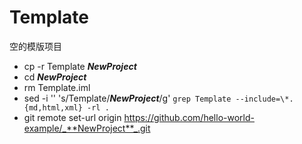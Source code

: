 # Template 

空的模版项目

- cp -r Template _**NewProject**_
- cd _**NewProject**_
- rm Template.iml
- sed -i '' 's/Template/_**NewProject**_/g' `grep Template --include=\*.{md,html,xml} -rl .`
- git remote set-url origin https://github.com/hello-world-example/_**NewProject**_.git

